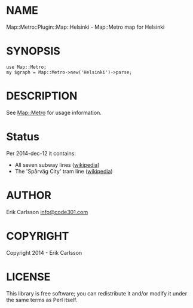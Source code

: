# NAME

Map::Metro::Plugin::Map::Helsinki - Map::Metro map for Helsinki

# SYNOPSIS

    use Map::Metro;
    my $graph = Map::Metro->new('Helsinki')->parse;

# DESCRIPTION

See [Map::Metro](https://metacpan.org/pod/Map::Metro) for usage information.

# Status

Per 2014-dec-12 it contains:

- All seven subway lines ([wikipedia](https://en.wikipedia.org/wiki/Helsinki_metro))
- The 'Spårväg City' tram line ([wikipedia](https://en.wikipedia.org/wiki/Sp%C3%A5rv%C3%A4g_City))

# AUTHOR

Erik Carlsson <info@code301.com>

# COPYRIGHT

Copyright 2014 - Erik Carlsson

# LICENSE

This library is free software; you can redistribute it and/or modify
it under the same terms as Perl itself.
